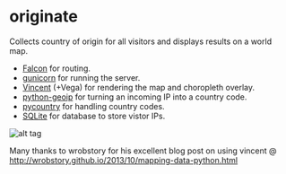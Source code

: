 # originate
Collects country of origin for all visitors and displays results on a world map.

* [Falcon](http://falconframework.org/) for routing.
* [gunicorn](http://gunicorn.org/) for running the server.
* [Vincent](https://github.com/wrobstory/vincent) (+Vega) for rendering the map and choropleth overlay.
* [python-geoip](http://pythonhosted.org/python-geoip/) for turning an incoming IP into a country code.
* [pycountry](https://pypi.python.org/pypi/pycountry) for handling country codes.
* [SQLite](https://docs.python.org/2/library/sqlite3.html) for database to store vistor IPs.

![alt tag](https://raw.github.com/keypusher/originate/master/data/world_example.png)

Many thanks to wrobstory for his excellent blog post on using vincent @ http://wrobstory.github.io/2013/10/mapping-data-python.html

